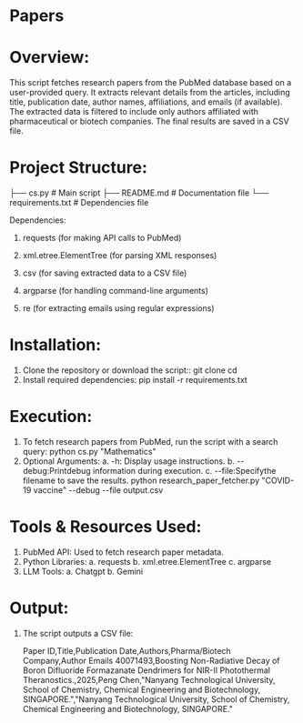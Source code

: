 # Papers
# Overview:

This script fetches research papers from the PubMed database based on a user-provided query. It extracts relevant details from the articles, including title, publication date, author names, affiliations, and emails (if available). The extracted data is filtered to include only authors affiliated with pharmaceutical or biotech companies. The final results are saved in a CSV file.

# Project Structure:

├── cs.py  # Main script
├── README.md                   # Documentation file
└── requirements.txt            # Dependencies file

Dependencies:

1. requests (for making API calls to PubMed)

2. xml.etree.ElementTree (for parsing XML responses)

3. csv (for saving extracted data to a CSV file)

4. argparse (for handling command-line arguments)

5. re (for extracting emails using regular expressions)

# Installation:

1. Clone the repository or download the script::
git clone <repository-url>
cd <repository-folder>
2. Install required dependencies:
pip install -r requirements.txt

# Execution:

1. To fetch research papers from PubMed, run the script with a search query:  python cs.py "Mathematics"
2. Optional Arguments:
    a. -h: Display usage instructions.
    b. --debug:Printdebug information during execution.
    c. --file:Specifythe filename to save the results. 
python research_paper_fetcher.py "COVID-19 vaccine" --debug --file output.csv


# Tools & Resources Used:

1. PubMed API: Used to fetch research paper metadata.
2. Python Libraries:
    a. requests
    b. xml.etree.ElementTree
    c. argparse
3. LLM Tools:
    a. Chatgpt
    b. Gemini

# Output:
1. The script outputs a CSV file:
   
    Paper ID,Title,Publication Date,Authors,Pharma/Biotech Company,Author Emails
    40071493,Boosting Non-Radiative Decay of Boron Difluoride Formazanate Dendrimers for NIR-II Photothermal Theranostics.,2025,Peng Chen,"Nanyang Technological University, School of Chemistry, Chemical        Engineering and Biotechnology, SINGAPORE.","Nanyang Technological University, School of Chemistry, Chemical Engineering and Biotechnology, SINGAPORE."
